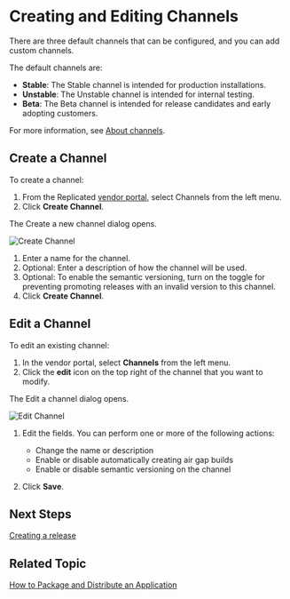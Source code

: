 # Creating and Editing Channels

There are three default channels that can be configured, and you can add custom channels.

The default channels are:
* **Stable**: The Stable channel is intended for production installations.
* **Unstable**: The Unstable channel is intended for internal testing.
* **Beta**: The Beta channel is intended for release candidates and early adopting customers.

For more information, see [About channels](releases-about-channels).

## Create a Channel

To create a channel:

1. From the Replicated [vendor portal](https://vendor.replicated.com), select Channels from the left menu.
1. Click **Create Channel**.

  The Create a new channel dialog opens.

  ![Create Channel](/images/channels-create.png)

1. Enter a name for the channel.
1. Optional: Enter a description of how the channel will be used.
1. Optional: To enable the semantic versioning, turn on the toggle for preventing promoting releases with an invalid version to this channel.
1. Click **Create Channel**.

## Edit a Channel

To edit an existing channel:

1. In the vendor portal, select **Channels** from the left menu.
1. Click the **edit** icon on the top right of the channel that you want to modify.

  The Edit a channel dialog opens.

  ![Edit Channel](/images/channels-edit.png)

1. Edit the fields. You can perform one or more of the following actions:

    * Change the name or description
    * Enable or disable automatically creating air gap builds
    * Enable or disable semantic versioning on the channel

1. Click **Save**.

## Next Steps

[Creating a release](releases-creating-releases)

## Related Topic

[How to Package and Distribute an Application](distributing-workflow)
